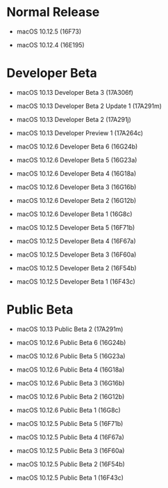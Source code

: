 # Normal Release

- macOS 10.12.5 (16F73)

- macOS 10.12.4 (16E195)

# Developer Beta

- macOS 10.13 Developer Beta 3 (17A306f)

- macOS 10.13 Developer Beta 2 Update 1 (17A291m)

- macOS 10.13 Developer Beta 2 (17A291j)

- macOS 10.13 Developer Preview 1 (17A264c)

- macOS 10.12.6 Developer Beta 6 (16G24b)

- macOS 10.12.6 Developer Beta 5 (16G23a)

- macOS 10.12.6 Developer Beta 4 (16G18a)

- macOS 10.12.6 Developer Beta 3 (16G16b)

- macOS 10.12.6 Developer Beta 2 (16G12b)

- macOS 10.12.6 Developer Beta 1 (16G8c)

- macOS 10.12.5 Developer Beta 5 (16F71b)

- macOS 10.12.5 Developer Beta 4 (16F67a)

- macOS 10.12.5 Developer Beta 3 (16F60a)

- macOS 10.12.5 Developer Beta 2 (16F54b)

- macOS 10.12.5 Developer Beta 1 (16F43c)

# Public Beta

- macOS 10.13 Public Beta 2 (17A291m)

- macOS 10.12.6 Public Beta 6 (16G24b)

- macOS 10.12.6 Public Beta 5 (16G23a)

- macOS 10.12.6 Public Beta 4 (16G18a)

- macOS 10.12.6 Public Beta 3 (16G16b)

- macOS 10.12.6 Public Beta 2 (16G12b)

- macOS 10.12.6 Public Beta 1 (16G8c)

- macOS 10.12.5 Public Beta 5 (16F71b)

- macOS 10.12.5 Public Beta 4 (16F67a)

- macOS 10.12.5 Public Beta 3 (16F60a)

- macOS 10.12.5 Public Beta 2 (16F54b)

- macOS 10.12.5 Public Beta 1 (16F43c)
